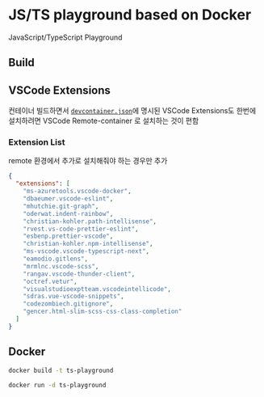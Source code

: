 # JS/TS playground based on Docker

JavaScript/TypeScript Playground

## Build

## VSCode Extensions

컨테이너 빌드하면서 [`devcontainer.json`]('./.devcontainer/devcontainer.json')에 명시된 VSCode Extensions도 한번에 설치하려면 VSCode Remote-container 로 설치하는 것이 편함

### Extension List

remote 환경에서 추가로 설치해줘야 하는 경우만 추가

```json
{
  "extensions": [
    "ms-azuretools.vscode-docker",
    "dbaeumer.vscode-eslint",
    "mhutchie.git-graph",
    "oderwat.indent-rainbow",
    "christian-kohler.path-intellisense",
    "rvest.vs-code-prettier-eslint",
    "esbenp.prettier-vscode",
    "christian-kohler.npm-intellisense",
    "ms-vscode.vscode-typescript-next",
    "eamodio.gitlens",
    "mrmlnc.vscode-scss",
    "rangav.vscode-thunder-client",
    "octref.vetur",
    "visualstudioexptteam.vscodeintellicode",
    "sdras.vue-vscode-snippets",
    "codezombiech.gitignore",
    "gencer.html-slim-scss-css-class-completion"
  ]
}
```

## Docker

```bash
docker build -t ts-playground

docker run -d ts-playground
```
